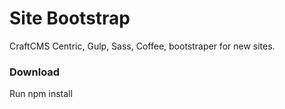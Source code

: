 # Site Bootstrap
CraftCMS Centric, Gulp, Sass, Coffee, bootstraper for new sites.

### Download
Run npm install
